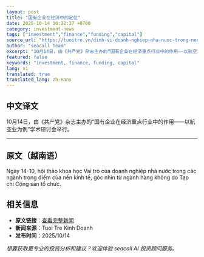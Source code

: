 ```yaml
---
layout: post
title: "国有企业在经济中的定位"
date: 2025-10-14 16:22:27 +0700
category: investment-news
tags: ["investment","finance","funding","capital"]
source_url: "https://tuoitre.vn/dinh-vi-doanh-nghiep-nha-nuoc-trong-nen-kinh-te-20251014185514196.htm"
author: "seacall Team"
excerpt: "10月14日，由《共产党》杂志主办的“国有企业在经济重点行业中的作用——以航空业为例”学术研讨会举行。..."
featured: false
keywords: "investment, finance, funding, capital"
lang: vi
translated: true
translated_lang: zh-Hans
---
```


## 中文译文

10月14日，由《共产党》杂志主办的“国有企业在经济重点行业中的作用——以航空业为例”学术研讨会举行。

---

## 原文（越南语）

Ngày 14-10, hội thảo khoa học Vai trò của doanh nghiệp nhà nước trong các ngành trọng điểm của nền kinh tế, góc nhìn từ ngành hàng không do Tạp chí Cộng sản tổ chức.

## 相关信息

- **原文链接**：[查看完整新闻](https://tuoitre.vn/dinh-vi-doanh-nghiep-nha-nuoc-trong-nen-kinh-te-20251014185514196.htm)
- **新闻来源**：Tuoi Tre Kinh Doanh
- **发布时间**：2025/10/14

*想要获取更专业的投资分析和建议？欢迎体验 seacall AI 投资顾问服务。*